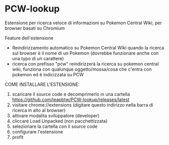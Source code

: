 # PCW-lookup
Estensione per ricerca veloce di informazioni su Pokemon Central Wiki, per browser basati su Chromium

Feature dell'estensione
- Reindirizzamento automatico su Pokemon Central Wiki quando la ricerca sul browser è il nome di un Pokemon (dovrebbe funzionare anche con una typo di un carattere)
- ricerca con prefisso "pcw" reindirizzerà la ricerca su pokemon central wiki, funziona con qualunque oggetto/mossa/cosa che c'entra con pokemon ed è indicizzata su PCW

COME INSTALLARE L'ESTENSIONE:

1. scaricare il source code e decomprimerlo in una cartella    https://github.com/leapbtw/PCW-lookup/releases/latest
2. visitare chrome://extensions    (digitare questo indirizzo nella barra di ricerca in alto al browser)
3. attivare modalita sviluppatore (developer)
4. cliccare Load Unpacked (non pacchettizzata)
5. selezionare la cartella con il source code
6. configurare l'estensione
7. profit
